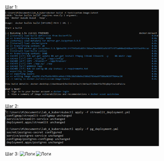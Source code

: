 Шаг 1: 
![Docker образ](imgs/docker_image.png)

Шаг 2:
![kubectl create -f ...](imgs/deploy.png)

Шаг 3:
![Логи](imgs/pg)
![Логи](imgs/streamlit)
